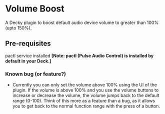 # Volume Boost

A Decky plugin to boost default audio device volume to greater than 100% (upto 150%).

## Pre-requisites

pactl service installed **[Note: pactl (Pulse Audio Control) is installed by default in your Deck.]**

### Known bug (or feature?)

* Currently you can only set the volume above 100% using the UI of the plugin. If the volume is above 100% and  you use the volume buttons to increase or decrease the volume, the volume jumps back to the default range (0-100). Think of this more as a feature than a bug, as it allows you to get back to the normal function range with the press of a button.